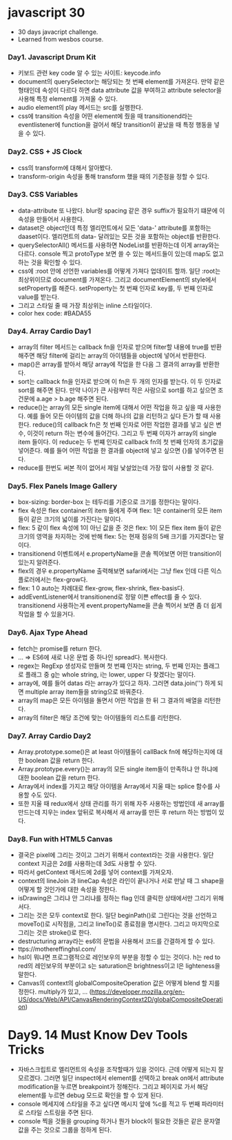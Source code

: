 # javascript 30

- 30 days javacript challenge.
- Learned from wesbos course.

### Day1. Javascript Drum Kit

- 키보드 관련 key code 알 수 있는 사이트: keycode.info
- document의 querySelector는 해당되는 첫 번째 element를 가져온다. 만약 같은 형태인데 속성이 다르다 하면 data attribute 값을 부여하고 attribute selector을 사용해 특정 element를 가져올 수 있다.
- audio element의 play 메서드는 src를 실행한다.
- css에 transition 속성을 어떤 element에 줬을 때 transitionend라는 eventlistener에 function을 걸어서 해당 transition이 끝났을 때 특정 행동을 넣을 수 있다.

### Day2. CSS + JS Clock

- css의 transform에 대해서 알아봤다.
- transform-origin 속성을 통해 transform 했을 때의 기준점을 정할 수 있다.

### Day3. CSS Variables

- data-attribute 또 나왔다. blur랑 spacing 같은 경우 suffix가 필요하기 떄문에 이 속성을 만들어서 사용한다.
- dataset은 object인데 특정 엘리먼트에서 모든 'data-' attribute를 포함하는 daaset이다. 엘리먼트의 data- 달려있는 모든 것을 포함하는 object를 반환한다.
- querySelectorAll() 메서드를 사용하면 NodeList를 반환하는데 이게 array와는 다르다. console 찍고 protoType 보면 쓸 수 있는 메서드들이 있는데 map도 없고 하는 것을 확인할 수 있다.
- css에 :root 안에 선언한 variables를 어떻게 가져다 업데이트 할까. 일단 :root는 최상위이므로 document를 가져온다. 그리고 documentElement의 style에서 setProperty를 해준다. setProperty는 첫 번째 인자로 key를, 두 번째 인자로 value를 받는다.
- 그리고 스타일 줄 때 가장 최상위는 inline 스타일이다.
- color hex code: #BADA55

### Day4. Array Cardio Day1

- array의 filter 메서드는 callback fn을 인자로 받으며 filter할 내용에 true를 반환해주면 해당 filter에 걸리는 array의 아이템들을 object에 넣어서 반환한다.
- map()은 array를 받아서 해당 array에 작업을 한 다음 그 결과의 array를 반환한다.
- sort는 callback fn을 인자로 받으며 이 fn은 두 개의 인자를 받는다. 이 두 인자로 sort를 해주면 된다. 만약 나이가 큰 사람부터 작은 사람으로 sort를 하고 싶으면 조건문에 a.age > b.age 해주면 된다.
- reduce()는 array의 모든 single item에 대해서 어떤 작업을 하고 싶을 때 사용한다. 예를 들어 모든 아이템의 값을 더해 하나의 값을 리턴하고 싶다 든가 할 때 사용한다. reduce()의 callback fn은 첫 번째 인자로 어떤 작업한 결과를 넣고 싶은 변수, 이것이 return 하는 변수에 들어간다. 그리고 두 번째 이자가 array의 single item 들이다. 이 reduce는 두 번쨰 인자로 callback fn의 첫 번째 인자의 초기값을 넣어준다. 예를 들어 어떤 작업을 한 결과를 object에 넣고 싶으면 {}를 넣어주면 된다.
- reduce를 한번도 써본 적이 없어서 제일 낯설었는데 가장 많이 사용할 것 같다.

### Day5. Flex Panels Image Gallery

- box-sizing: border-box 는 테두리를 기준으로 크기를 정한다는 말이다.
- flex 속성은 flex container의 item 들에게 주며 flex: 1은 container의 모든 item들이 같은 크기의 넓이를 가진다는 말이다.
- flex: 5 같이 flex 속성에 1이 아닌 값을 준 것은 flex: 1이 모든 flex item 들이 같은 크기의 영역을 차지하는 것에 반해 flex: 5는 현재 점유의 5배 크기를 가지겠다는 말이다.
- transitionend 이벤트에서 e.propertyName을 콘솔 찍어보면 어떤 transition이 있는지 알려준다.
- flex의 경우 e.propertyName 출력해보면 safari에서는 그냥 flex 인데 다른 익스플로러에서는 flex-grow다.
- flex: 1 0 auto는 차례대로 flex-grow, flex-shrink, flex-basis다.
- addEventListener에서 transitionend로 정말 이쁜 effect를 줄 수 있다. transitionend 사용하는게 event.propertyName을 콘솔 찍어서 보면 좀 더 쉽게 작업을 할 수 있을거다.

### Day6. Ajax Type Ahead

- fetch는 promise를 return 한다.
- ... => ES6에 새로 나온 문법 중 하나인 spread다. 복사한다.
- regex는 RegExp 생성자로 만들며 첫 번쨰 인자는 string, 두 번째 인자는 플래그로 플래그 중 g는 whole string, i는 lower, upper 다 찾겠다는 말이다.
- array에, 예를 들어 datas 라는 array가 있다고 하자. 그러면 data.join('') 하게 되면 multiple array item들을 string으로 바꿔준다.
- array의 map은 모든 아이템을 돌면서 어떤 작업을 한 뒤 그 결과의 배열을 리턴한다.
- array의 filter은 해당 조건에 맞는 아이템들의 리스트를 리턴한다.

### Day7. Array Cardio Day2

- Array.prototype.some()은 at least 아이템들이 callBack fn에 해당하는지에 대한 boolean 값을 return 한다.
- Array.prototype.every()는 array의 모든 single item들이 만족하냐 안 하냐에 대한 boolean 값을 return 한다.
- Array에서 index를 가지고 해당 아이템을 Array에서 지울 때는 splice 함수를 사용할 수도 있다.
- 또한 지울 때 redux에서 상태 관리를 하기 위해 자주 사용하는 방법인데 새 array를 만드는데 지우는 index 앞뒤로 복사해서 새 array를 만든 후 return 하는 방법이 있다.

### Day8. Fun with HTML5 Canvas

- 결국은 pixel에 그리는 것이고 그러기 위해서 context라는 것을 사용한다. 일단 context 지금은 2d를 사용하는데 3d도 사용할 수 있다.
- 따라서 getContext 매서드에 2d를 넣어 context를 가져오자.
- context의 lineJoin 과 lineCap 속성은 라인이 끝나거나 서로 만날 때 그 shape을 어떻게 할 것인가에 대한 속성을 정한다.
- isDrawing은 그리냐 안 그리냐를 정하는 flag 인데 클릭한 상태에서만 그리기 위해서다.
- 그리는 것은 모두 context로 한다. 일단 beginPath()로 그린다는 것을 선언하고 moveTo()로 시작점을, 그리고 lineTo()로 종료점을 명시한다. 그리고 마지막으로 그리는 것은 stroke()로 한다.
- destructuring array라는 es6의 문법을 사용해서 코드를 간결하게 할 수 있다.
- ttps://mothereffinghsl.com/
- hsl이 뭐냐면 프로그램적으로 레인보우의 부분을 정할 수 있는 것이다. h는 red to red의 레인보우의 부분이고 s는 saturation은 brightness이고 l은 lighteness을 말한다.
- Canvas의 context의 globalCompositeOperation 값은 어떻게 blend 할 지를 정한다. multiply가 있고, ... (https://developer.mozilla.org/en-US/docs/Web/API/CanvasRenderingContext2D/globalCompositeOperation)

# Day9. 14 Must Know Dev Tools Tricks

- 자바스크립트로 엘리먼트의 속성을 조작할때가 있을 것이다. 근데 어떻게 되는지 잘 모르겠다. 그러면 일단 inspect에서 element를 선택하고 break on에서 attribute modification을 누르면 breakpoint가 정해진다. 그리고 페이지로 가서 해당 element를 누르면 debug 모드로 확인을 할 수 있게 된다.
- console 메세지에 스타일을 주고 싶다면 메시지 앞에 %c를 적고 두 번째 파라미터로 스타일 스트링을 주면 된다.
- console 찍을 것들을 grouping 하거나 뭔가 block이 필요한 것들은 같은 문자열 값을 주는 것으로 그룹을 정하게 된다.
